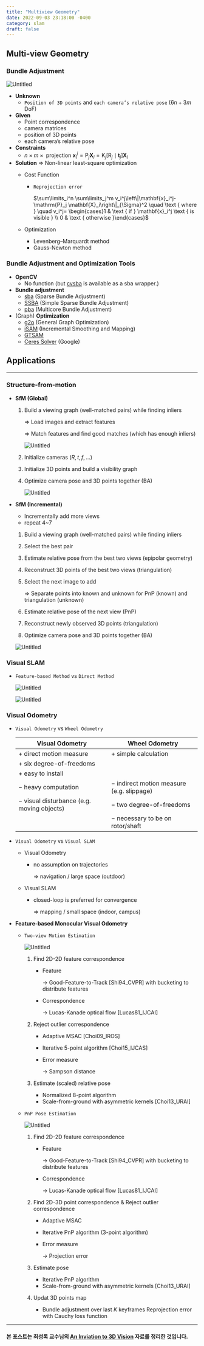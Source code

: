 ```yaml
---
title: "Multiview Geometry"
date: 2022-09-03 23:18:00 -0400
category: slam
draft: false
---
```


## Multi-view Geometry

### Bundle Adjustment

![Untitled](./images/Multi-view%20Geometry%204c25e6aa341742a197980bf0d7efe0c1/Untitled.png)

- **Unknown**
    - `Position of 3D points` and `each camera’s relative pose` ($6n+3m$ DoF)
- **Given**
    - Point correspondence
    - camera matrices
    - position of 3D points
    - each camera’s relative pose
- **Constraints**
    - $n \times m \times \text { projection } \mathbf{x}_i^j=\mathrm{P}_j \mathbf{X}_i=\mathrm{K}_j\left[\mathrm{R}_j \mid \mathbf{t}_j\right] \mathbf{X}_i$
- **Solution** ⇒ Non-linear least-square optimization
    - Cost Function
        - `Reprojection error`
            
            $\sum\limits_i^n \sum\limits_j^m v_i^j\left\|\mathbf{x}_i^j-\mathrm{P}_j \mathbf{X}_i\right\|_{\Sigma}^2 \quad \text { where } \quad v_i^j= \begin{cases}1 & \text { if } \mathbf{x}_i^j \text { is visible } \\ 0 & \text { otherwise }\end{cases}$
            
    - Optimization
        - Levenberg–Marquardt method
        - Gauss-Newton method

### Bundle Adjustment and Optimization Tools

- **OpenCV**
    - No function (but [cvsba](https://github.com/willdzeng/cvsba) is available as a sba wrapper.)
- **Bundle adjustment**
    - [sba](http://users.ics.forth.gr/~lourakis/sba/) (Sparse Bundle Adjustment)
    - [SSBA](https://github.com/chzach/SSBA/) (Simple Sparse Bundle Adjustment)
    - [pba](http://grail.cs.washington.edu/projects/mcba/) (Multicore Bundle Adjustment)
- (Graph) **Optimization**
    - [g2o](https://github.com/RainerKuemmerle/g2o) (General Graph Optimization)
    - [iSAM](http://people.csail.mit.edu/kaess/isam/) (Incremental Smoothing and Mapping)
    - [GTSAM](https://bitbucket.org/gtborg/gtsam/src/develop/)
    - [Ceres Solver](http://ceres-solver.org/) (Google)

## Applications

---

### Structure-from-motion

- **SfM (Global)**
    1. Build a viewing graph (well-matched pairs) while finding inliers
        
        ⇒ Load images and extract features
        
        ⇒ Match features and find good matches (which has enough inliers)
        
        ![Untitled](./images/Multi-view%20Geometry%204c25e6aa341742a197980bf0d7efe0c1/Untitled%201.png)
        
    2. Initialize cameras ($R, t, f, ...$)
    3. Initialize 3D points and build a visibility graph
    4. Optimize camera pose and 3D points together (BA)
        
        ![Untitled](./images/Multi-view%20Geometry%204c25e6aa341742a197980bf0d7efe0c1/Untitled%202.png)
        

- **SfM (Incremental)**
    - Incrementally add more views
    - repeat 4~7
    1. Build a viewing graph (well-matched pairs) while finding inliers
    2. Select the best pair
    3. Estimate relative pose from the best two views (epipolar geometry)
    4. Reconstruct 3D points of the best two views (triangulation)
    5. Select the next image to add
        
        ⇒ Separate points into known and unknown for PnP (known) and triangulation (unknown)
        
    6. Estimate relative pose of the next view (PnP)
    7. Reconstruct newly observed 3D points (triangulation)
    8. Optimize camera pose and 3D points together (BA)
    
    ![Untitled](./images/Multi-view%20Geometry%204c25e6aa341742a197980bf0d7efe0c1/Untitled%203.png)
    

### Visual SLAM

- `Feature-based Method` vs `Direct Method`
    
    ![Untitled](./images/Multi-view%20Geometry%204c25e6aa341742a197980bf0d7efe0c1/Untitled%204.png)
    
    ![Untitled](./images/Multi-view%20Geometry%204c25e6aa341742a197980bf0d7efe0c1/Untitled%205.png)
    

### Visual Odometry

- `Visual Odometry` vs `Wheel Odometry`
    
    
    | Visual Odometry | Wheel Odometry |
    | --- | --- |
    | + direct motion measure | + simple calculation |
    | + six degree-of-freedoms |  |
    | + easy to install |  |
    | − heavy computation | − indirect motion measure (e.g. slippage) |
    | − visual disturbance (e.g. moving objects) | − two degree-of-freedoms |
    |  | − necessary to be on rotor/shaft |

- `Visual Odometry` vs `Visual SLAM`
    - Visual Odometry
        - no assumption on trajectories
            
            ⇒ navigation / large space (outdoor)
            
    - Visual SLAM
        - closed-loop is preferred for convergence
            
            ⇒ mapping / small space (indoor, campus)
            

- **Feature-based Monocular Visual Odometry**
    - `Two-view Motion Estimation`
        
        ![Untitled](./images/Multi-view%20Geometry%204c25e6aa341742a197980bf0d7efe0c1/Untitled%206.png)
        
        1. Find 2D-2D feature correspondence
            - Feature
                
                → Good-Feature-to-Track [Shi94_CVPR] with bucketing to distribute features
                
            - Correspondence
                
                → Lucas-Kanade optical flow [Lucas81_IJCAI]
                
        2. Reject outlier correspondence
            - Adaptive MSAC [Choi09_IROS]
            - Iterative 5-point algorithm [Choi15_IJCAS]
            - Error measure
                
                → Sampson distance
                
        3. Estimate (scaled) relative pose
            - Normalized 8-point algorithm
            - Scale-from-ground with asymmetric kernels [Choi13_URAI]
    - `PnP Pose Estimation`
        
        ![Untitled](./images/Multi-view%20Geometry%204c25e6aa341742a197980bf0d7efe0c1/Untitled%207.png)
        
        1. Find 2D-2D feature correspondence
            - Feature
                
                → Good-Feature-to-Track [Shi94_CVPR] with bucketing to distribute features
                
            - Correspondence
                
                → Lucas-Kanade optical flow [Lucas81_IJCAI]
                
        2. Find 2D-3D point correspondence & Reject outlier correspondence
            - Adaptive MSAC
            - Iterative PnP algorithm (3-point algorithm)
            - Error measure
                
                → Projection error
                
        3. Estimate pose
            - Iterative PnP algorithm
            - Scale-from-ground with asymmetric kernels [Choi13_URAI]
        4. Updat 3D points map
            - Bundle adjustment over last $K$ keyframes Reprojection error with Cauchy loss function

---

#### 본 포스트는 최성록 교수님의 [An Inviation to 3D Vision](http://github.com/sunglok/3dv_tutorial) 자료를 정리한 것입니다.
